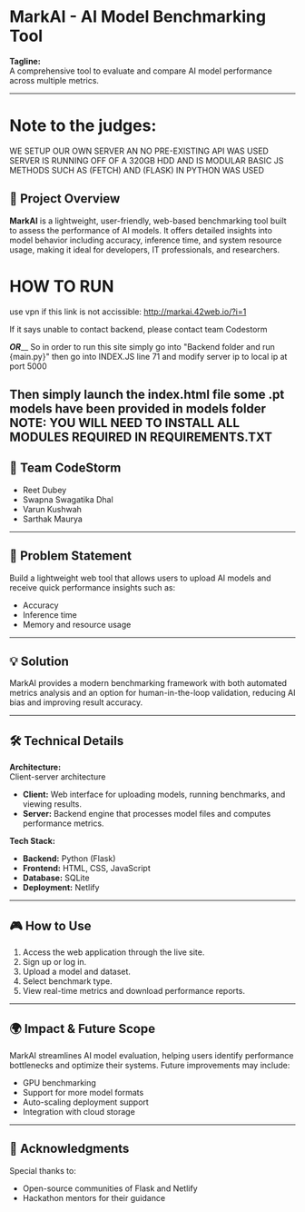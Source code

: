 
# MarkAI - AI Model Benchmarking Tool

**Tagline:**  
A comprehensive tool to evaluate and compare AI model performance across multiple metrics.

---
# Note to the judges:
WE SETUP OUR OWN SERVER AN NO PRE-EXISTING API WAS USED
SERVER IS RUNNING OFF OF A 320GB HDD AND IS MODULAR
BASIC JS METHODS SUCH AS (FETCH) AND (FLASK) IN PYTHON WAS USED


## 🚀 Project Overview

**MarkAI** is a lightweight, user-friendly, web-based benchmarking tool built to assess the performance of AI models. It offers detailed insights into model behavior including accuracy, inference time, and system resource usage, making it ideal for developers, IT professionals, and researchers.

# HOW TO RUN
use vpn if this link is not accissible: http://markai.42web.io/?i=1

If it says unable to contact backend, please contact team Codestorm

_______________________OR_________________________
So in order to run this site simply go into "Backend folder and run {main.py}"
then go into INDEX.JS line 71 and modify server ip to local ip at port 5000

Then simply launch the index.html file
some .pt models have been provided in models folder
 NOTE: YOU WILL NEED TO INSTALL ALL MODULES REQUIRED IN REQUIREMENTS.TXT
---

## 👥 Team CodeStorm

- Reet Dubey  
- Swapna Swagatika Dhal  
- Varun Kushwah  
- Sarthak Maurya

---

## 🧠 Problem Statement

Build a lightweight web tool that allows users to upload AI models and receive quick performance insights such as:

- Accuracy  
- Inference time  
- Memory and resource usage

---

## 💡 Solution

MarkAI provides a modern benchmarking framework with both automated metrics analysis and an option for human-in-the-loop validation, reducing AI bias and improving result accuracy.

---

## 🛠️ Technical Details

**Architecture:**  
Client-server architecture

- **Client:** Web interface for uploading models, running benchmarks, and viewing results.  
- **Server:** Backend engine that processes model files and computes performance metrics.

**Tech Stack:**

- **Backend:** Python (Flask)  
- **Frontend:** HTML, CSS, JavaScript  
- **Database:** SQLite  
- **Deployment:** Netlify

---

## 🎮 How to Use

1. Access the web application through the live site.  
2. Sign up or log in.  
3. Upload a model and dataset.  
4. Select benchmark type.  
5. View real-time metrics and download performance reports.

---

## 🌍 Impact & Future Scope

MarkAI streamlines AI model evaluation, helping users identify performance bottlenecks and optimize their systems. Future improvements may include:

- GPU benchmarking  
- Support for more model formats  
- Auto-scaling deployment support  
- Integration with cloud storage

---

## 🙏 Acknowledgments

Special thanks to:

- Open-source communities of Flask and Netlify  
- Hackathon mentors for their guidance

